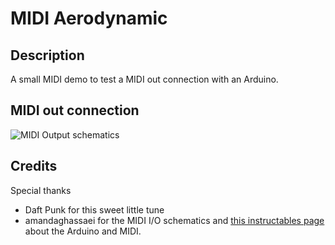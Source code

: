 # MIDI Aerodynamic
## Description
A small MIDI demo to test a MIDI out connection with an Arduino.

## MIDI out connection
![MIDI Output schematics](http://i.imgur.com/fK5Aqsk.jpg)

## Credits
Special thanks
* Daft Punk for this sweet little tune
* amandaghassaei for the MIDI I/O schematics and [this instructables page](http://www.instructables.com/id/Send-and-Receive-MIDI-with-Arduino/?ALLSTEPS) about the Arduino and MIDI.
